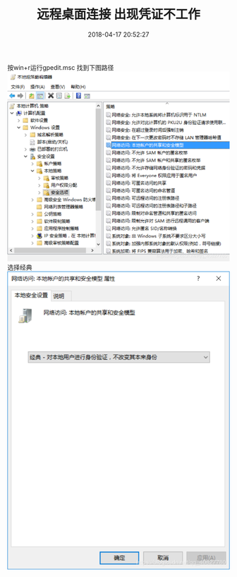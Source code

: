 ﻿---
title: '远程桌面连接 出现凭证不工作'
date: 2018-04-17 20:52:27
tags: 
 - 操作系统
categories:
 - 操作系统
---
按win+r运行gpedit.msc
找到下图路径
![](https://raw.githubusercontent.com/xfx98/ms/master/img/gpedit-msc.png)
选择经典
![设置网络访问](https://raw.githubusercontent.com/xfx98/ms/master/img/Network-access-account-settings.png)
